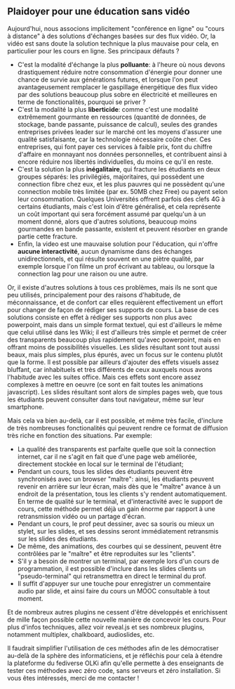 ## Plaidoyer pour une éducation sans vidéo

Aujourd'hui, nous associons implicitement "conférence en ligne" ou "cours à distance"
à des solutions d'échanges basées sur des flux vidéo.
Or, la vidéo est sans doute la solution technique la plus mauvaise pour cela,
en particulier pour les cours en ligne.
Ses principaux défauts ?

- C'est la modalité d'échange la plus **polluante**: à l'heure où nous devons drastiquement réduire notre
consommation d'énergie pour donner une chance de survie aux générations futures, et lorsque l'on peut
avantageusement remplacer le gaspillage énergétique des flux video par des solutions beaucoup plus sobre
en électricité et meilleures en terme de fonctionalités, pourquoi se priver ?
- C'est la modalité la plus **liberticide**: comme c'est une modalité extrêmement gourmante en ressources
(quantité de données, de stockage, bande passante, puissance de calcul), seules des grandes entreprises privées
leader sur le marché ont les moyens d'assurer une qualité satisfaisante, car la technologie nécessaire coûte cher.
Ces entreprises, qui font payer ces services à faible prix, font du chiffre d'affaire en monnayant nos données
personnelles, et contribuent ainsi à encore réduire nos libertés individuelles, du moins ce qu'il en reste.
- C'est la solution la plus **inégalitaire**, qui fracture les étudiants en deux groupes séparés:
les privilégiés, majoritaires, qui possèdent une connection fibre chez eux, et les plus pauvres qui ne possèdent
qu'une connection mobile très limitée (par ex. 50MB chez Free) ou payent selon leur consommation.
Quelques Universités offrent parfois des clefs 4G à certains étudiants, mais c'est loin d'être généralisé, et
cela représente un coût important qui sera forcément assumé par quelqu'un à un moment donné, alors que
d'autres solutions, beaucoup moins gourmandes en bande passante, existent et peuvent résorber en grande partie
cette fracture.
- Enfin, la video est une mauvaise solution pour l'éducation, qui n'offre **aucune interactivité**, aucun dynamisme
dans des échanges unidirectionnels, et qui résulte souvent en une piètre qualité, par exemple lorsque l'on filme
un prof écrivant au tableau, ou lorsque la connection lag pour une raison ou une autre.

Or, il existe d'autres solutions à tous ces problèmes, mais ils ne sont que peu utilisés,
principalement pour des raisons d'habitude, de méconnaissance, et de confort car elles requièrent effectivement
un effort pour changer de façon de rédiger ses supports de cours.
La base de ces solutions consiste en effet à rédiger ses supports non plus avec powerpoint, mais dans un simple
format textuel, qui est d'ailleurs le même que celui utilisé dans les Wiki; il est d'ailleurs très simple et
permet de créer des transparents beaucoup plus rapidement qu'avec powerpoint, mais en offrant moins de possibilités
visuelles. Les slides résultant sont tout aussi beaux, mais plus simples, plus épurés, avec un focus sur le contenu
plutôt que la forme. Il est possible par ailleurs d'ajouter des effets visuels assez bluffant, car inhabituels et
très différents de ceux auxquels nous avons l'habitude avec les suites office. Mais ces effets sont encore assez
complexes à mettre en oeuvre (ce sont en fait toutes les animations javascript).
Les slides résultant sont alors de simples pages web, que tous les étudiants peuvent consulter dans tout
navigateur, même sur leur smartphone.

Mais cela va bien au-delà, car il est possible, et même très facile, d'inclure de très nombreuses fonctionalités
qui peuvent rendre ce format de diffusion très riche en fonction des situations. Par exemple:

- La qualité des transparents est parfaite quelle que soit la connection internet, car il ne s'agit en fait que
d'une page web améliorée, directement stockée en local sur le terminal de l'étudiant;
- Pendant un cours, tous les slides des étudiants peuvent être synchronisés avec un browser "maître": ainsi, les
étudiants peuvent revenir en arrière sur leur écran, mais dès que le "maître" avance à un endroit de la présentation,
tous les clients s'y rendent automatiquement. En terme de qualité sur le terminal, et d'interactivité avec le
support de cours, cette méthode permet déjà un gain énorme par rapport à une retransmission vidéo ou un partage d'écran.
- Pendant un cours, le prof peut dessiner, avec sa souris ou mieux un stylet, sur les slides, et ses dessins seront
immédiatement retransmis sur les slides des étudiants.
- De même, des animations, des courbes qui se dessinent, peuvent être contrôlées par le "maître" et être reproduites
sur les "clients".
- S'il y a besoin de montrer un terminal, par exemple lors d'un cours de programmation, il est possible d'inclure
dans les slides clients un "pseudo-terminal" qui retransmettra en direct le terminal du prof.
- Il suffit d'appuyer sur une touche pour enregistrer un commentaire audio par slide, et ainsi faire du cours
un MOOC consultable à tout moment.

Et de nombreux autres plugins ne cessent d'être développés et enrichissent de mille façon possible cette nouvelle
manière de concevoir les cours.
Pour plus d'infos techniques, allez voir reveal.js et ses nombreux plugins, notamment multiplex, chalkboard, audioslides, etc.

Il faudrait simplifier l'utilisation de ces méthodes afin de les démocratiser au-delà de la sphère des informaticiens,
et je réfléchis pour cela à étendre la plateforme du fediverse OLKi afin qu'elle permette à des enseignants
de tester ces méthodes avec zéro code, sans serveurs et zéro installation.
Si vous êtes intéressés, merci de me contacter !

